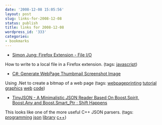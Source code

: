 ```yaml
---
date: '2008-12-08 15:05:56'
layout: post
slug: links-for-2008-12-08
status: publish
title: links for 2008-12-08
wordpress_id: '333'
categories:
- bookmarks
---
```


  * [Simon Jung: Firefox Extension - File I/O](http://simon-jung.blogspot.com/2007/10/firefox-extension-file-io.html)


How to write to a local file in a Firefox extension. (tags: [javascript](http://delicious.com/eob/javascript))


  * [C#: Generate WebPage Thumbmail Screenshot Image](http://pietschsoft.com/post/2008/07/C-Generate-WebPage-Thumbmail-Screenshot-Image.aspx)


Using .Net to create a bitmap of a web page (tags: [webpageprinting](http://delicious.com/eob/webpageprinting) [tutorial](http://delicious.com/eob/tutorial) [graphics](http://delicious.com/eob/graphics) [web](http://delicious.com/eob/web) [code](http://delicious.com/eob/code))


  * [TinyJSON - A Minimalistic JSON Reader Based On Boost.Spirit, Boost.Any and Boost.Smart_Ptr : Shift Happens](http://blog.beef.de/projects/tinyjson/)


This looks like one of the more useful C++ JSON parsers. (tags: [programming](http://delicious.com/eob/programming) [json](http://delicious.com/eob/json) [library](http://delicious.com/eob/library) [c++](http://delicious.com/eob/c%2B%2B))




